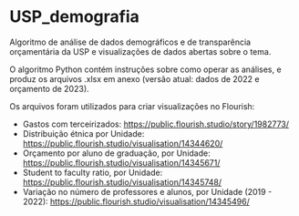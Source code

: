 # USP_demografia
Algoritmo de análise de dados demográficos e de transparência orçamentária da USP e visualizações de dados abertas sobre o tema.

O algoritmo Python contém instruções sobre como operar as análises, e produz os arquivos .xlsx em anexo (versão atual: dados de 2022 e orçamento de 2023).

Os arquivos foram utilizados para criar visualizações no Flourish:
- Gastos com terceirizados: https://public.flourish.studio/story/1982773/
- Distribuição étnica por Unidade: https://public.flourish.studio/visualisation/14344620/
- Orçamento por aluno de graduação, por Unidade: https://public.flourish.studio/visualisation/14345671/
- Student to faculty ratio, por Unidade: https://public.flourish.studio/visualisation/14345748/
- Variação no número de professores e alunos, por Unidade (2019 - 2022): https://public.flourish.studio/visualisation/14345496/
